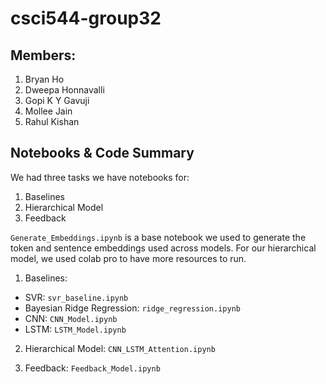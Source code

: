 # csci544-group32

## Members:
1. Bryan Ho
2. Dweepa Honnavalli
3. Gopi K Y Gavuji
4. Mollee Jain
5. Rahul Kishan

## Notebooks & Code Summary

We had three tasks we have notebooks for:
  1. Baselines
  2. Hierarchical Model
  3. Feedback
  
`Generate_Embeddings.ipynb` is a base notebook we used to generate the token and sentence embeddings used across models. For our hierarchical model, we used colab pro to have more resources to run.

1. Baselines:
- SVR: `svr_baseline.ipynb`
- Bayesian Ridge Regression: `ridge_regression.ipynb`
- CNN: `CNN_Model.ipynb`
- LSTM: `LSTM_Model.ipynb`

2. Hierarchical Model: `CNN_LSTM_Attention.ipynb`

3. Feedback: `Feedback_Model.ipynb`
